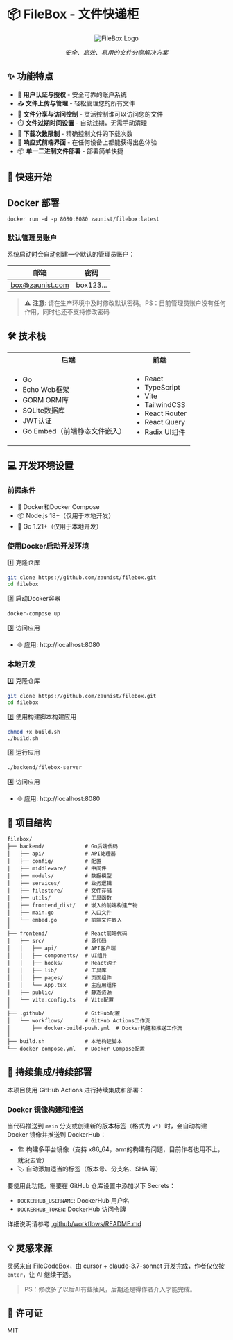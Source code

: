 # 📦 FileBox - 文件快递柜

<div align="center">
  
![FileBox Logo](https://img.shields.io/badge/FileBox-文件分享系统-blue?style=for-the-badge&logo=dropbox)

*安全、高效、易用的文件分享解决方案*

</div>

## ✨ 功能特点

- 🔐 **用户认证与授权** - 安全可靠的账户系统
- 📤 **文件上传与管理** - 轻松管理您的所有文件
- 🔗 **文件分享与访问控制** - 灵活控制谁可以访问您的文件
- ⏱️ **文件过期时间设置** - 自动过期，无需手动清理
- 🔢 **下载次数限制** - 精确控制文件的下载次数
- 📱 **响应式前端界面** - 在任何设备上都能获得出色体验
- 📦 **单一二进制文件部署** - 部署简单快捷

## 🚀 快速开始

## Docker 部署

`docker run -d -p 8080:8080 zaunist/filebox:latest`

### 默认管理员账户

系统启动时会自动创建一个默认的管理员账户：

| 邮箱 | 密码 |
|------|------|
| box@zaunist.com | box123... |

> ⚠️ **注意**: 请在生产环境中及时修改默认密码。PS：目前管理员账户没有任何作用，同时也还不支持修改密码

## 🛠️ 技术栈

<table>
  <tr>
    <th>后端</th>
    <th>前端</th>
  </tr>
  <tr>
    <td>
      <ul>
        <li>Go</li>
        <li>Echo Web框架</li>
        <li>GORM ORM库</li>
        <li>SQLite数据库</li>
        <li>JWT认证</li>
        <li>Go Embed（前端静态文件嵌入）</li>
      </ul>
    </td>
    <td>
      <ul>
        <li>React</li>
        <li>TypeScript</li>
        <li>Vite</li>
        <li>TailwindCSS</li>
        <li>React Router</li>
        <li>React Query</li>
        <li>Radix UI组件</li>
      </ul>
    </td>
  </tr>
</table>

## 💻 开发环境设置

### 前提条件
- 🐳 Docker和Docker Compose
- 📦 Node.js 18+（仅用于本地开发）
- 🔧 Go 1.21+（仅用于本地开发）

### 使用Docker启动开发环境

1️⃣ 克隆仓库
```bash
git clone https://github.com/zaunist/filebox.git
cd filebox
```

2️⃣ 启动Docker容器
```bash
docker-compose up
```

3️⃣ 访问应用
- 🌐 应用: http://localhost:8080

### 本地开发

1️⃣ 克隆仓库
```bash
git clone https://github.com/zaunist/filebox.git
cd filebox
```

2️⃣ 使用构建脚本构建应用
```bash
chmod +x build.sh
./build.sh
```

3️⃣ 运行应用
```bash
./backend/filebox-server
```

4️⃣ 访问应用
- 🌐 应用: http://localhost:8080

## 📂 项目结构

```
filebox/
├── backend/             # Go后端代码
│   ├── api/             # API处理器
│   ├── config/          # 配置
│   ├── middleware/      # 中间件
│   ├── models/          # 数据模型
│   ├── services/        # 业务逻辑
│   ├── filestore/       # 文件存储
│   ├── utils/           # 工具函数
│   ├── frontend_dist/   # 嵌入的前端构建产物
│   ├── main.go          # 入口文件
│   └── embed.go         # 前端文件嵌入
│
├── frontend/            # React前端代码
│   ├── src/             # 源代码
│   │   ├── api/         # API客户端
│   │   ├── components/  # UI组件
│   │   ├── hooks/       # React钩子
│   │   ├── lib/         # 工具库
│   │   ├── pages/       # 页面组件
│   │   └── App.tsx      # 主应用组件
│   ├── public/          # 静态资源
│   └── vite.config.ts   # Vite配置
│
├── .github/             # GitHub配置
│   └── workflows/       # GitHub Actions工作流
│       ├── docker-build-push.yml  # Docker构建和推送工作流
│
├── build.sh             # 本地构建脚本
└── docker-compose.yml   # Docker Compose配置
```

## 🔄 持续集成/持续部署

本项目使用 GitHub Actions 进行持续集成和部署：

### Docker 镜像构建和推送

当代码推送到 `main` 分支或创建新的版本标签（格式为 `v*`）时，会自动构建 Docker 镜像并推送到 DockerHub：

- 🏗️ 构建多平台镜像（支持 x86_64，arm的构建有问题，目前作者也用不上，就没去管）
- 🏷️ 自动添加适当的标签（版本号、分支名、SHA 等）

要使用此功能，需要在 GitHub 仓库设置中添加以下 Secrets：
- `DOCKERHUB_USERNAME`: DockerHub 用户名
- `DOCKERHUB_TOKEN`: DockerHub 访问令牌

详细说明请参考 [.github/workflows/README.md](.github/workflows/README.md)

## 💡 灵感来源

灵感来自 [FileCodeBox](https://github.com/vastsa/FileCodeBox)，由 cursor + claude-3.7-sonnet 开发完成，作者仅仅按 `enter`，让 AI 继续干活。

> PS：修改多了以后AI有些抽风，后期还是得作者介入才能完成。

## 📜 许可证

MIT

